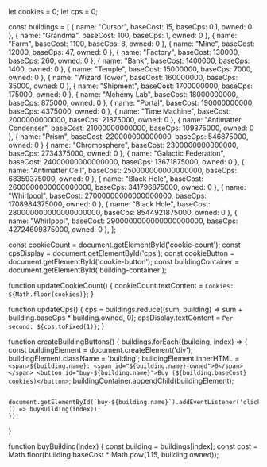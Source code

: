 let cookies = 0;
let cps = 0;

const buildings = [
    { name: "Cursor", baseCost: 15, baseCps: 0.1, owned: 0 },
    { name: "Grandma", baseCost: 100, baseCps: 1, owned: 0 },
    { name: "Farm", baseCost: 1100, baseCps: 8, owned: 0 },
    { name: "Mine", baseCost: 12000, baseCps: 47, owned: 0 },
    { name: "Factory", baseCost: 130000, baseCps: 260, owned: 0 },
    { name: "Bank", baseCost: 1400000, baseCps: 1400, owned: 0 },
    { name: "Temple", baseCost: 15000000, baseCps: 7000, owned: 0 },
    { name: "Wizard Tower", baseCost: 160000000, baseCps: 35000, owned: 0 },
    { name: "Shipment", baseCost: 1700000000, baseCps: 175000, owned: 0 },
    { name: "Alchemy Lab", baseCost: 18000000000, baseCps: 875000, owned: 0 },
    { name: "Portal", baseCost: 190000000000, baseCps: 4375000, owned: 0 },
    { name: "Time Machine", baseCost: 2000000000000, baseCps: 21875000, owned: 0 },
    { name: "Antimatter Condenser", baseCost: 21000000000000, baseCps: 109375000, owned: 0 },
    { name: "Prism", baseCost: 220000000000000, baseCps: 546875000, owned: 0 }
    { name: "Chromosphere", baseCost: 2300000000000000, baseCps: 2734375000, owned: 0 },
    { name: "Galactic Federation", baseCost: 24000000000000000, baseCps: 13671875000, owned: 0 },
    { name: "Antimatter Cell", baseCost: 250000000000000000, baseCps: 68359375000, owned: 0 },
    { name: "Black Hole", baseCost: 2600000000000000000, baseCps: 341796875000, owned: 0 },
    { name: "Whirlpool", baseCost: 27000000000000000000, baseCps: 1708984375000, owned: 0 },
    { name: "Black Hole", baseCost: 280000000000000000000, baseCps: 8544921875000, owned: 0 },
    { name: "Whirlpool", baseCost: 2900000000000000000000, baseCps: 42724609375000, owned: 0 },
];

const cookieCount = document.getElementById('cookie-count');
const cpsDisplay = document.getElementById('cps');
const cookieButton = document.getElementById('cookie-button');
const buildingContainer = document.getElementById('building-container');

function updateCookieCount() {
    cookieCount.textContent = `Cookies: ${Math.floor(cookies)}`;
}

function updateCps() {
    cps = buildings.reduce((sum, building) => sum + building.baseCps * building.owned, 0);
    cpsDisplay.textContent = `Per second: ${cps.toFixed(1)}`;
}

function createBuildingButtons() {
    buildings.forEach((building, index) => {
        const buildingElement = document.createElement('div');
        buildingElement.className = 'building';
        buildingElement.innerHTML = `
            <span>${building.name}: <span id="${building.name}-owned">0</span></span>
            <button id="buy-${building.name}">Buy (${building.baseCost} cookies)</button>
        `;
        buildingContainer.appendChild(buildingElement);

        document.getElementById(`buy-${building.name}`).addEventListener('click', () => buyBuilding(index));
    });
}

function buyBuilding(index) {
    const building = buildings[index];
    const cost = Math.floor(building.baseCost * Math.pow(1.15, building.owned));